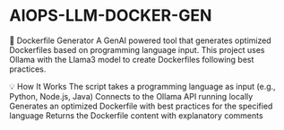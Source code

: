 # AIOPS-LLM-DOCKER-GEN

🐳 Dockerfile Generator
A GenAI powered tool that generates optimized Dockerfiles based on programming language input. This project uses Ollama with the Llama3 model to create Dockerfiles following best practices.


💡 How It Works
The script takes a programming language as input (e.g., Python, Node.js, Java)
Connects to the Ollama API running locally
Generates an optimized Dockerfile with best practices for the specified language
Returns the Dockerfile content with explanatory comments

